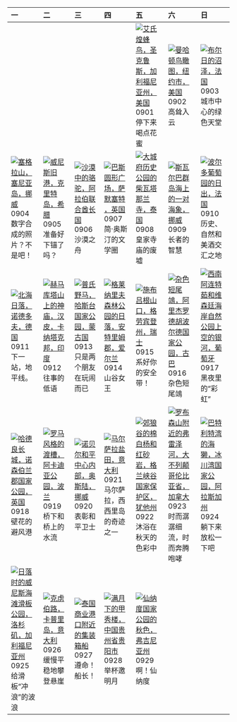 | 一                                                                                                                                                                                                          | 二                                                                                                                                                                                            | 三                                                                                                                                                                                                 | 四                                                                                                                                                                                                  | 五                                                                                                                                                                                                            | 六                                                                                                                                                                                                          | 日                                                                                                                                                                                                           |
|:-----------------------------------------------------------------------------------------------------------------------------------------------------------------------------------------------------------|:---------------------------------------------------------------------------------------------------------------------------------------------------------------------------------------------|:--------------------------------------------------------------------------------------------------------------------------------------------------------------------------------------------------|:---------------------------------------------------------------------------------------------------------------------------------------------------------------------------------------------------|:-------------------------------------------------------------------------------------------------------------------------------------------------------------------------------------------------------------|:-----------------------------------------------------------------------------------------------------------------------------------------------------------------------------------------------------------|:------------------------------------------------------------------------------------------------------------------------------------------------------------------------------------------------------------|
|                                                                                                                                                                                                            |                                                                                                                                                                                              |                                                                                                                                                                                                   |                                                                                                                                                                                                    | [![](https://www.bing.com/th?id=OHR.TinyHummer_ZH-CN9853929957_320x240.jpg '艾氏煌蜂鸟，圣克鲁斯，加利福尼亚州，美国')](https://www.bing.com/th?id=OHR.TinyHummer_ZH-CN9853929957_UHD.jpg)<br>0901<br>停下来喝点花蜜                    | [![](https://www.bing.com/th?id=OHR.ManhattanAerial_ZH-CN0036686873_320x240.jpg '曼哈顿鸟瞰图，纽约市，美国')](https://www.bing.com/th?id=OHR.ManhattanAerial_ZH-CN0036686873_UHD.jpg)<br>0902<br>高耸入云                  | [![](https://www.bing.com/th?id=OHR.BourgesMarsh_ZH-CN0505354655_320x240.jpg '布尔日的沼泽，法国')](https://www.bing.com/th?id=OHR.BourgesMarsh_ZH-CN0505354655_UHD.jpg)<br>0903<br>城市中心的绿色天堂                        |
| [![](https://www.bing.com/th?id=OHR.MountSegla_ZH-CN0758615745_320x240.jpg '塞格拉山，塞尼亚岛，挪威')](https://www.bing.com/th?id=OHR.MountSegla_ZH-CN0758615745_UHD.jpg)<br>0904<br>数字合成的照片？不是吧！                     | [![](https://www.bing.com/th?id=OHR.CreteHarbor_ZH-CN0937533372_320x240.jpg '威尼斯旧港，克里特岛，希腊')](https://www.bing.com/th?id=OHR.CreteHarbor_ZH-CN0937533372_UHD.jpg)<br>0905<br>准备好下锚了吗？        | [![](https://www.bing.com/th?id=OHR.CamelsAbove_ZH-CN1389810021_320x240.jpg '沙漠中的骆驼，阿拉伯联合酋长国')](https://www.bing.com/th?id=OHR.CamelsAbove_ZH-CN1389810021_UHD.jpg)<br>0906<br>沙漠之舟               | [![](https://www.bing.com/th?id=OHR.BathCircus_ZH-CN5796600786_320x240.jpg '巴斯圆形广场，萨默塞特 ，英国')](https://www.bing.com/th?id=OHR.BathCircus_ZH-CN5796600786_UHD.jpg)<br>0907<br>简·奥斯汀的文学圈             | [![](https://www.bing.com/th?id=OHR.AyutthayaTemple_ZH-CN5996587937_320x240.jpg '大城府历史公园的柴瓦塔那兰寺，泰国')](https://www.bing.com/th?id=OHR.AyutthayaTemple_ZH-CN5996587937_UHD.jpg)<br>0908<br>皇家寺庙的废墟             | [![](https://www.bing.com/th?id=OHR.WalrusSvalbard_ZH-CN6343458320_320x240.jpg '斯瓦尔巴群岛海上的一对海象，挪威')](https://www.bing.com/th?id=OHR.WalrusSvalbard_ZH-CN6343458320_UHD.jpg)<br>0909<br>长者的智慧                | [![](https://www.bing.com/th?id=OHR.MarathonMedoc_ZH-CN6649798028_320x240.jpg '波尔多葡萄园的日出，法国')](https://www.bing.com/th?id=OHR.MarathonMedoc_ZH-CN6649798028_UHD.jpg)<br>0910<br>历史、自然和美酒交汇之地                |
| [![](https://www.bing.com/th?id=OHR.NorthSeaStairs_ZH-CN7044471948_320x240.jpg '北海日落，诺德多夫，德国')](https://www.bing.com/th?id=OHR.NorthSeaStairs_ZH-CN7044471948_UHD.jpg)<br>0911<br>下一站，地平线。                 | [![](https://www.bing.com/th?id=OHR.HemakutaHill_ZH-CN7438439036_320x240.jpg '赫马库塔山上的神庙，汉皮，卡纳塔克邦，印度')](https://www.bing.com/th?id=OHR.HemakutaHill_ZH-CN7438439036_UHD.jpg)<br>0912<br>往事的低语 | [![](https://www.bing.com/th?id=OHR.MongoliaHorses_ZH-CN7660582867_320x240.jpg '普氏野马，哈斯台国家公园，蒙古国')](https://www.bing.com/th?id=OHR.MongoliaHorses_ZH-CN7660582867_UHD.jpg)<br>0913<br>只是两个朋友在玩闹而已 | [![](https://www.bing.com/th?id=OHR.GlenariffForest_ZH-CN7874768337_320x240.jpg '格莱纳里夫森林公园的日落，安特里姆郡，爱尔兰')](https://www.bing.com/th?id=OHR.GlenariffForest_ZH-CN7874768337_UHD.jpg)<br>0914<br>山谷女王 | [![](https://www.bing.com/th?id=OHR.SplugenPass_ZH-CN8347591461_320x240.jpg '施布吕根山口，格劳宾登州，瑞士')](https://www.bing.com/th?id=OHR.SplugenPass_ZH-CN8347591461_UHD.jpg)<br>0915<br>系好你的安全带！                      | [![](https://www.bing.com/th?id=OHR.CubanTody_ZH-CN8656368705_320x240.jpg '杂色短尾鴗，阿里杰罗德胡波尔德国家公园，古巴')](https://www.bing.com/th?id=OHR.CubanTody_ZH-CN8656368705_UHD.jpg)<br>0916<br>杂色短尾鴗                    | [![](https://www.bing.com/th?id=OHR.MilkyWayPortugal_ZH-CN8878883229_320x240.jpg '西南阿连特茹和维森廷海岸自然公园上空的银河，葡萄牙')](https://www.bing.com/th?id=OHR.MilkyWayPortugal_ZH-CN8878883229_UHD.jpg)<br>0917<br>黑夜里的“彩虹” |
| [![](https://www.bing.com/th?id=OHR.HadriansWallUK_ZH-CN9203571422_320x240.jpg '哈德良长城，诺森伯兰郡国家公园，英国')](https://www.bing.com/th?id=OHR.HadriansWallUK_ZH-CN9203571422_UHD.jpg)<br>0918<br>壁花的避风港             | [![](https://www.bing.com/th?id=OHR.ArkadiaPark_ZH-CN9501056317_320x240.jpg '罗马风格的渡槽，阿卡迪亚公园，波兰')](https://www.bing.com/th?id=OHR.ArkadiaPark_ZH-CN9501056317_UHD.jpg)<br>0919<br>桥下和桥上的水流    | [![](https://www.bing.com/th?id=OHR.NobelNorway_ZH-CN9824054026_320x240.jpg '诺贝尔和平中心内部，奥斯陆，挪威')](https://www.bing.com/th?id=OHR.NobelNorway_ZH-CN9824054026_UHD.jpg)<br>0920<br>表彰和平卫士            | [![](https://www.bing.com/th?id=OHR.MarsalaSalt_ZH-CN4943158328_320x240.jpg '马尔萨拉盐田，意大利')](https://www.bing.com/th?id=OHR.MarsalaSalt_ZH-CN4943158328_UHD.jpg)<br>0921<br>马尔萨拉，西西里岛的奇迹之一           | [![](https://www.bing.com/th?id=OHR.CottonwoodCanyon_ZH-CN5293620973_320x240.jpg '郊狼谷的棉白杨和红砂岩，格兰峡谷国家保护区，犹他州')](https://www.bing.com/th?id=OHR.CottonwoodCanyon_ZH-CN5293620973_UHD.jpg)<br>0922<br>沐浴在秋天的色彩中 | [![](https://www.bing.com/th?id=OHR.FraserRiverBC_ZH-CN5743867197_320x240.jpg '罗布森山附近的弗雷泽河，大不列颠哥伦比亚省，加拿大')](https://www.bing.com/th?id=OHR.FraserRiverBC_ZH-CN5743867197_UHD.jpg)<br>0923<br>时而潺潺细流，时而奔腾咆哮 | [![](https://www.bing.com/th?id=OHR.GlacierBayOtter_ZH-CN6065209551_320x240.jpg '巴特利特湾的海獭，冰川湾国家公园，阿拉斯加州')](https://www.bing.com/th?id=OHR.GlacierBayOtter_ZH-CN6065209551_UHD.jpg)<br>0924<br>躺下来放松一下吧      |
| [![](https://www.bing.com/th?id=OHR.VeniceSkatePark_ZH-CN6295228801_320x240.jpg '日落时的威尼斯海滩滑板公园，洛杉矶，加利福尼亚州')](https://www.bing.com/th?id=OHR.VeniceSkatePark_ZH-CN6295228801_UHD.jpg)<br>0925<br>给滑板“冲浪”的波浪 | [![](https://www.bing.com/th?id=OHR.CapriKrupp_ZH-CN6893334288_320x240.jpg '克虏伯路，卡普里岛，意大利')](https://www.bing.com/th?id=OHR.CapriKrupp_ZH-CN6893334288_UHD.jpg)<br>0926<br>缓慢平稳地攀登悬崖         | [![](https://www.bing.com/th?id=OHR.MaritimeDay_ZH-CN7073219075_320x240.jpg '泰国商业港口附近的集装箱船')](https://www.bing.com/th?id=OHR.MaritimeDay_ZH-CN7073219075_UHD.jpg)<br>0927<br>遵命！船长！               | [![](https://www.bing.com/th?id=OHR.GuiyangMoon_ZH-CN7497119092_320x240.jpg '满月下的甲秀楼，中国贵州省贵阳市')](https://www.bing.com/th?id=OHR.GuiyangMoon_ZH-CN7497119092_UHD.jpg)<br>0928<br>举杯邀明月              | [![](https://www.bing.com/th?id=OHR.ShenandoahFoliage_ZH-CN9885452713_320x240.jpg '仙纳度国家公园的秋色，弗吉尼亚州')](https://www.bing.com/th?id=OHR.ShenandoahFoliage_ZH-CN9885452713_UHD.jpg)<br>0929<br>啊！仙纳度            |                                                                                                                                                                                                            |                                                                                                                                                                                                             |